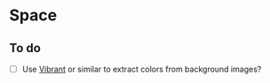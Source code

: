 # Space

## To do

- [ ] Use [Vibrant](https://jariz.github.io/vibrant.js/) or similar to extract colors from background images?

